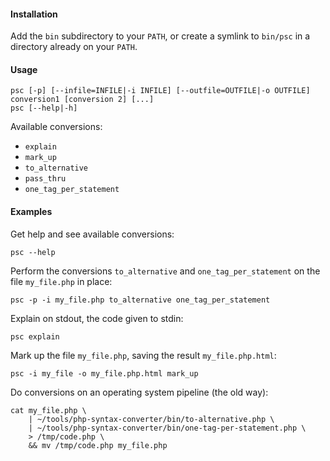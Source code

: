 #### Installation

Add the `bin` subdirectory to your `PATH`, or create a symlink to `bin/psc` in a directory already on your `PATH`.

#### Usage

```
psc [-p] [--infile=INFILE|-i INFILE] [--outfile=OUTFILE|-o OUTFILE] conversion1 [conversion 2] [...]
psc [--help|-h]
```

Available conversions:
- `explain`
- `mark_up`
- `to_alternative`
- `pass_thru`
- `one_tag_per_statement`

#### Examples

Get help and see available conversions:

```
psc --help
```

Perform the conversions `to_alternative` and  `one_tag_per_statement` on the file `my_file.php` in place:

```
psc -p -i my_file.php to_alternative one_tag_per_statement
```

Explain on stdout, the code given to stdin:

```
psc explain
```

Mark up the file `my_file.php`, saving the result `my_file.php.html`:

```
psc -i my_file -o my_file.php.html mark_up
```

Do conversions on an operating system pipeline (the old way):

```
cat my_file.php \
    | ~/tools/php-syntax-converter/bin/to-alternative.php \
    | ~/tools/php-syntax-converter/bin/one-tag-per-statement.php \
    > /tmp/code.php \
    && mv /tmp/code.php my_file.php
```
